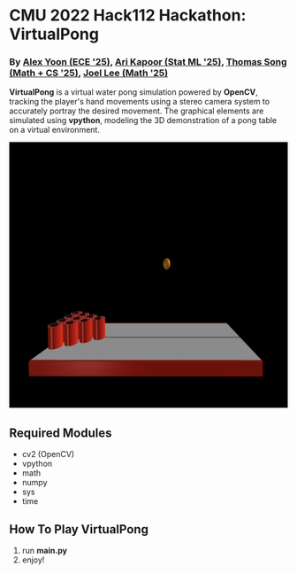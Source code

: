# CMU 2022 Hack112 Hackathon: VirtualPong
### By [Alex Yoon (ECE '25)](https://github.com/alexyoon26), [Ari Kapoor (Stat ML '25)](https://github.com/areskapoor), [Thomas Song (Math + CS '25)](https://github.com/tsong030721), [Joel Lee (Math '25)](https://github.com/JY-Leee)

**VirtualPong** is a virtual water pong simulation powered by **OpenCV**, tracking the player's hand movements using a stereo camera system to accurately portray the desired movement. The graphical elements are simulated using **vpython**, modeling the 3D demonstration of a pong table on a virtual environment.

<p align="center">
   <img src="/assets/tableside.png" width="600" height="480">
</p>

## Required Modules
- cv2 (OpenCV)
- vpython
- math
- numpy
- sys
- time

## How To Play VirtualPong
1. run **main.py**
2. enjoy!

